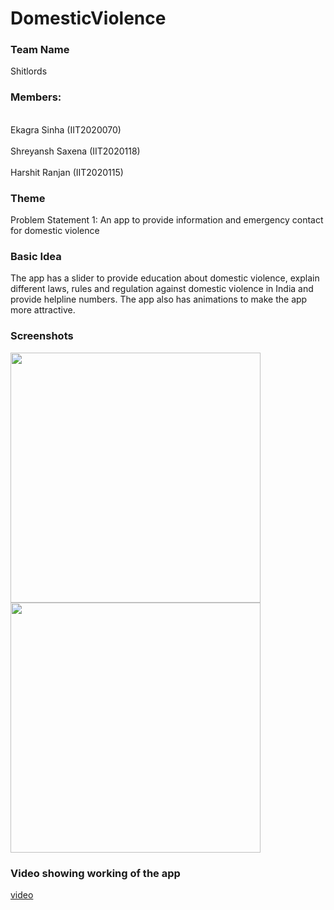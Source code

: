 # DomesticViolence

### Team Name
Shitlords

### Members:
<br>Ekagra Sinha (IIT2020070)</br>
<br>Shreyansh Saxena (IIT2020118)</br>
<br>Harshit Ranjan (IIT2020115)</br>

### Theme
Problem Statement 1:
An app to provide information and emergency contact for domestic violence

### Basic Idea
The app has a slider to provide education about domestic violence, explain different laws, rules and regulation against domestic violence in India and provide helpline numbers.
The app also has animations to make the app more attractive.

### Screenshots
<p float="left">
  <img src="https://i.imgur.com/UjUbTCj.jpg" width="400" />
  <img src="https://i.imgur.com/AWo4p3R.jpg" width="400" /> 
</p>

### Video showing working of the app
[video](https://user-images.githubusercontent.com/11910847/114026408-d53b9b80-9893-11eb-877c-24dd8aec579a.mp4)
